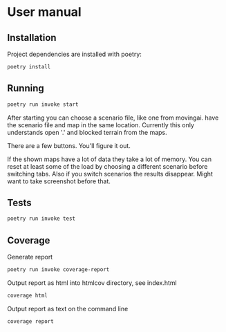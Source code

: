 # User manual

## Installation

Project dependencies are installed with poetry:

```bash
poetry install
```

## Running
```bash
poetry run invoke start
```
After starting you can choose a scenario file, like one from movingai. have the scenario file and map in the 
same location. Currently this only understands open '.' and blocked terrain from the maps.

There are a few buttons. You'll figure it out.

If the shown maps have a lot of data they take a lot of memory. You can reset
at least some of the load by choosing a different scenario before switching tabs. Also
if you switch scenarios the results disappear. Might want to take screenshot before that.

## Tests
```bash
poetry run invoke test
```
## Coverage
Generate report
```bash
poetry run invoke coverage-report
```
Output report as html into htmlcov directory, see index.html
```bash
coverage html
```
Output report as text on the command line
```bash
coverage report
```
